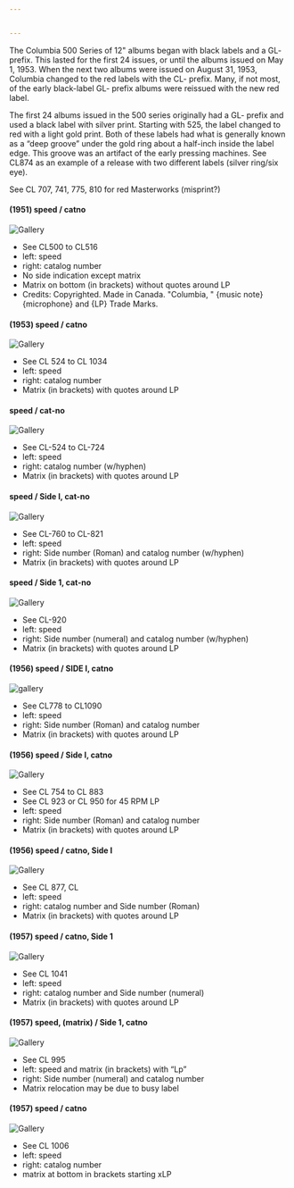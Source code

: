 ```yaml
---


---
```


<p>The Columbia 500 Series of 12" albums began with black labels and a GL- prefix. This lasted for the first 24 issues, or until the albums issued on May 1, 1953. When the next two albums were issued on August 31, 1953, Columbia changed to the red labels with the CL- prefix. Many, if not most, of the early black-label GL- prefix albums were reissued with the new red label.</p>
<p>The first 24 albums issued in the 500 series originally had a GL- prefix and used a black label with silver print. Starting with 525, the label changed to red with a light gold print. Both of these labels had what is generally known as a “deep groove” under the gold ring about a half-inch inside the label edge. This groove was an artifact of the early pressing machines. See CL874 as an example of a release with two different labels (silver ring/six eye).</p>
<p>See CL 707, 741, 775, 810 for red Masterworks (misprint?)</p>
<h4 id="speed--catno">(1951) speed / catno</h4>
<p><img src="https://i.ibb.co/svdhq7M/IMG-0454.jpg" alt="Gallery"></p>
<ul>
<li>See CL500 to CL516</li>
<li>left: speed</li>
<li>right: catalog number</li>
<li>No side indication except matrix</li>
<li>Matrix on bottom (in brackets) without quotes around LP</li>
<li>Credits: Copyrighted. Made in Canada. "Columbia, " {music note} {microphone} and {LP} Trade Marks.</li>
</ul>
<h4 id="speed--catno-1">(1953) speed / catno</h4>
<p><img src="https://i.ibb.co/Y8YdD3Q/IMG-0458.jpg" alt="Gallery"></p>
<ul>
<li>See CL 524 to CL 1034</li>
<li>left: speed</li>
<li>right: catalog number</li>
<li>Matrix (in brackets) with quotes around LP</li>
</ul>
<h4 id="speed--cat-no">speed / cat-no</h4>
<p><img src="https://i.ibb.co/HhqC9R1/IMG-0513.jpg" alt="Gallery"></p>
<ul>
<li>See CL-524 to CL-724</li>
<li>left: speed</li>
<li>right: catalog number (w/hyphen)</li>
<li>Matrix (in brackets) with quotes around LP</li>
</ul>
<h4 id="speed--side-i-cat-no">speed / Side I, cat-no</h4>
<p><img src="https://i.ibb.co/Qmb3j1p/IMG-0514.jpg" alt="Gallery"></p>
<ul>
<li>See CL-760 to CL-821</li>
<li>left: speed</li>
<li>right: Side number (Roman) and catalog number (w/hyphen)</li>
<li>Matrix (in brackets) with quotes around LP</li>
</ul>
<h4 id="speed--side-1-cat-no">speed / Side 1, cat-no</h4>
<p><img src="https://i.ibb.co/BCFRyV0/IMG-0520.jpg" alt="Gallery"></p>
<ul>
<li>See CL-920</li>
<li>left: speed</li>
<li>right: Side number (numeral) and catalog number (w/hyphen)</li>
<li>Matrix (in brackets) with quotes around LP</li>
</ul>
<h4 id="speed--side-i-catno">(1956) speed / SIDE I, catno</h4>
<p><img src="https://i.ibb.co/BzqTMPY/IMG-0457.jpg" alt="gallery"></p>
<ul>
<li>See CL778 to CL1090</li>
<li>left: speed</li>
<li>right: Side number (Roman) and catalog number</li>
<li>Matrix (in brackets) with quotes around LP</li>
</ul>
<h4 id="speed--side-i-catno-1">(1956) speed / Side I, catno</h4>
<p><img src="https://i.ibb.co/XFVFQ0r/IMG-0512.jpg" alt="Gallery"></p>
<ul>
<li>See CL 754 to CL 883</li>
<li>See CL 923 or CL 950 for 45 RPM LP</li>
<li>left: speed</li>
<li>right: Side number (Roman) and catalog number</li>
<li>Matrix (in brackets) with quotes around LP</li>
</ul>
<h4 id="speed--catno-side-i">(1956) speed / catno, Side I</h4>
<p><img src="https://i.ibb.co/BPSgtD0/IMG-0519.jpg" alt="Gallery"></p>
<ul>
<li>See CL 877, CL</li>
<li>left: speed</li>
<li>right: catalog number and Side number (Roman)</li>
<li>Matrix (in brackets) with quotes around LP</li>
</ul>
<h4 id="speed--catno-side-1">(1957) speed / catno, Side 1</h4>
<p><img src="https://i.ibb.co/JpMrDPf/IMG-0524.jpg" alt="Gallery"></p>
<ul>
<li>See CL 1041</li>
<li>left: speed</li>
<li>right: catalog number and Side number (numeral)</li>
<li>Matrix (in brackets) with quotes around LP</li>
</ul>
<h4 id="speed-matrix--side-1-catno">(1957) speed, (matrix) / Side 1, catno</h4>
<p><img src="https://i.ibb.co/F6Zzk5Y/IMG-0522.jpg" alt="Gallery"></p>
<ul>
<li>See CL 995</li>
<li>left: speed and matrix (in brackets) with “Lp”</li>
<li>right: Side number (numeral) and catalog number</li>
<li>Matrix relocation may be due to busy label</li>
</ul>
<h4 id="speed--catno-2">(1957) speed / catno</h4>
<p><img src="https://i.ibb.co/crgyJ5j/IMG-0523.jpg" alt="Gallery"></p>
<ul>
<li>See CL 1006</li>
<li>left: speed</li>
<li>right: catalog number</li>
<li>matrix at bottom in brackets starting xLP</li>
</ul>

